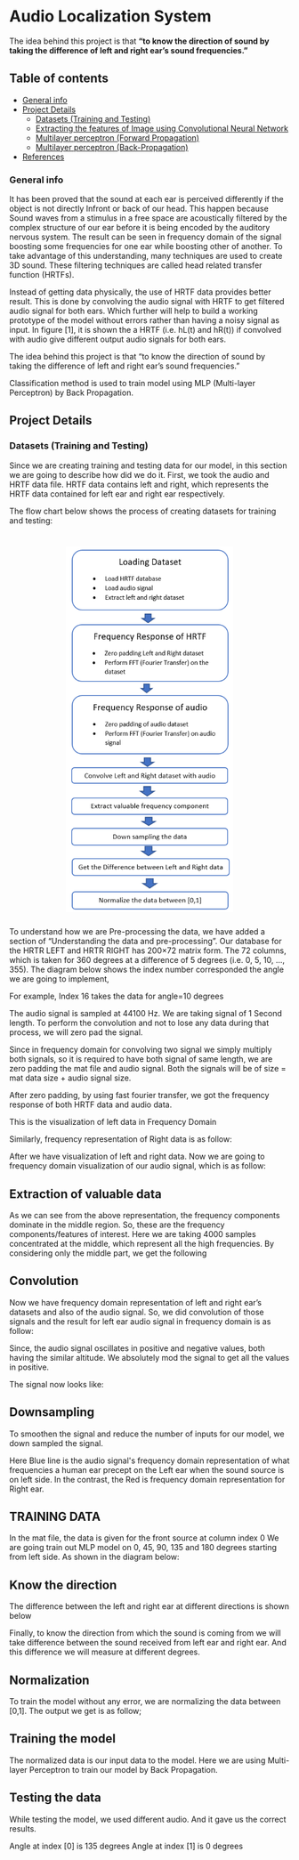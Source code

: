 # Audio Localization System
The idea behind this project is that **“to know the direction of sound by taking the difference of left and right ear’s sound frequencies.”**

## Table of contents
* [General info](#general-info)
* [Project Details](#project-details)
  * [Datasets (Training and Testing)](#reducing-the-image-size)
  * [Extracting the features of Image using Convolutional Neural Network](#extracting-the-features-of-image-using-convolutional-neural-network)
  * [Multilayer perceptron (Forward Propagation)](#multilayer-perceptron-forward-propagation)
  * [Multilayer perceptron (Back-Propagation)](#multilayer-perceptron-back-propagation)
* [References](#references)

### General info
It has been proved that the sound at each ear is perceived differently if the object is not directly Infront or back of our head.
This happen because Sound waves from a stimulus in a free space are acoustically filtered by the complex structure of our ear before it is being encoded by the auditory nervous system.
The result can be seen in frequency domain of the signal boosting some frequencies for one ear while boosting other of another.
To take advantage of this understanding, many techniques are used to create 3D sound. These filtering techniques are called head related transfer function (HRTFs). 

Instead of getting data physically, the use of HRTF data provides better result.
This is done by convolving the audio signal with HRTF to get filtered audio signal for both ears.
Which further will help to build a working prototype of the model without errors rather than having a noisy signal as input.
In figure [1], it is shown the a HRTF (i.e. hL(t) and hR(t)) if convolved with audio give different output audio signals for both ears.

The idea behind this project is that “to know the direction of sound by taking the difference of left and right ear’s sound frequencies.”

Classification method is used to train model using MLP (Multi-layer Perceptron) by Back Propagation.

## Project Details

###	Datasets (Training and Testing)

Since we are creating training and testing data for our model, in this section we are going to describe how did we do it. First, we took the audio and HRTF data file. HRTF data contains left and right, which represents the HRTF data contained for left ear and right ear respectively.

The flow chart below shows the process of creating datasets for training and testing:


<h1 align="center">
<img src="img/flowchart.png" width="300">
</h1>

To understand how we are Pre-processing the data, we have added a section of “Understanding the data and pre-processing”. Our database for the HRTR LEFT and HRTR RIGHT has 200×72 matrix form. The 72 columns, which is taken for 360 degrees at a difference of 5 degrees (i.e. 0, 5, 10, ..., 355).
The diagram below shows the index number corresponded the angle we are going to implement,

 

For example, Index 16 takes the data for angle=10 degrees

The audio signal is sampled at 44100 Hz. We are taking signal of 1 Second length.
To perform the convolution and not to lose any data during that process, we will zero pad the signal.

Since in frequency domain for convolving two signal we simply multiply both signals, so it is required to have both signal of same length, we are zero padding the mat file and audio signal.
Both the signals will be of size = mat data size + audio signal size.

After zero padding, by using fast fourier transfer, we got the frequency response of both HRTF data and audio data.

This is the visualization of left data in Frequency Domain

 


Similarly, frequency representation of Right data is as follow:
 
After we have visualization of left and right data. Now we are going to frequency domain visualization of our audio signal, which is as follow:
 

## Extraction of valuable data
As we can see from the above representation, the frequency components dominate in the middle region.
So, these are the frequency components/features of interest.
Here we are taking 4000 samples concentrated at the middle, which represent all the high frequencies. 
By considering only the middle part, we get the following

 

## Convolution
Now we have frequency domain representation of left and right ear’s datasets and also of the audio signal.
So, we did convolution of those signals and the result for left ear audio signal in frequency domain is as follow:
 

Since, the audio signal oscillates in positive and negative values, both having the similar altitude.
We absolutely mod the signal to get all the values in positive.

The signal now looks like:
 

## Downsampling

To smoothen the signal and reduce the number of inputs for our model, we down sampled the signal.

Here Blue line is the audio signal's frequency domain representation of what frequencies a human ear precept on the Left ear when the sound source is on left side.
In the contrast, the Red is frequency domain representation for Right ear.

## TRAINING DATA
In the mat file, the data is given for the front source at column index 0
We are going train out MLP model on 0, 45, 90, 135 and 180 degrees starting from left side. As shown in the diagram below:
 

## Know the direction
The difference between the left and right ear at different directions is shown below
 
Finally, to know the direction from which the sound is coming from we will take difference between the sound received from left ear and right ear.
And this difference we will measure at different degrees.

## Normalization
To train the model without any error, we are normalizing the data between [0,1]. The output we get is as follow;

 


## Training the model
 
The normalized data is our input data to the model.
Here we are using Multi-layer Perceptron to train our model by Back Propagation.

## Testing the data

While testing the model, we used different audio. And it gave us the correct results.
 

Angle at index [0] is 135 degrees
Angle at index [1] is 0 degrees
